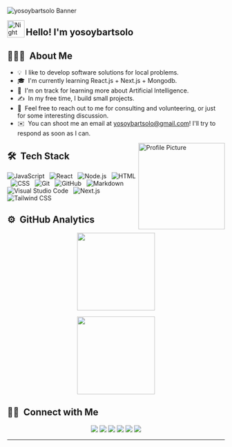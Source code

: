 <!-- Banner -->
![yosoybartsolo Banner](https://res.cloudinary.com/djlx5smmq/image/upload/v1686081293/yosoybart.banner_advdkf.jpg)

<!-- Introduction -->
<img alt="Night Coding" src="./assets/Hand%20Wave.gif" width='40' align="left"/><h2>Hello! I'm yosoybartsolo</h2>

<!-- About Me -->
## 👨🏻‍💻 &nbsp;About Me

- 💡 &nbsp;I like to develop software solutions for local problems.
- 🎓 &nbsp;I'm currently learning React.js + Next.js + Mongodb.
- 🌱 &nbsp;I'm on track for learning more about Artificial Intelligence.
- ✍️ &nbsp;In my free time, I build small projects.
- 💬 &nbsp;Feel free to reach out to me for consulting and volunteering, or just for some interesting discussion.
- ✉️ &nbsp;You can shoot me an email at yosoybartsolo@gmail.com! I'll try to respond as soon as I can.

<!-- Profile Picture -->
<img align="right" src="your_photo_url" alt="Profile Picture" width="200"/>

<!-- Tech Stack -->
## 🛠 &nbsp;Tech Stack

![JavaScript](https://img.icons8.com/color/48/000000/javascript.png) &nbsp;
![React](https://img.icons8.com/office/40/000000/react.png) &nbsp;
![Node.js](https://img.icons8.com/color/48/000000/nodejs.png) &nbsp;
![HTML](https://img.icons8.com/color/48/000000/html-5.png) &nbsp;
![CSS](https://img.icons8.com/color/48/000000/css3.png) &nbsp;
![Git](https://img.icons8.com/color/48/000000/git.png) &nbsp;
![GitHub](https://img.icons8.com/color/48/000000/github.png) &nbsp;
![Markdown](https://img.icons8.com/office/40/000000/markdown.png) &nbsp;
![Visual Studio Code](https://img.icons8.com/fluent/48/000000/visual-studio-code-2019.png) &nbsp;
![Next.js](https://img.icons8.com/color/48/000000/nextjs.png) &nbsp;
![Tailwind CSS](https://camo.githubusercontent.com/5734d0669fe22ce04a1cb989a156cd32c379875f6bca56d5210c9432824856d9/68747470733a2f2f7777772e766563746f726c6f676f2e7a6f6e652f6c6f676f732f7461696c77696e646373732f7461696c77696e646373732d69636f6e2e737667) &nbsp;

<!-- GitHub Analytics -->
## ⚙️ &nbsp;GitHub Analytics

<p align="center">
<a href="https://github.com/yosoybartsolo">
  <img height="180em" src="https://github-readme-stats-eight-theta.vercel.app/api?username=yosoybartsolo&show_icons=true&theme=algolia&include_all_commits=true&count_private=true"/>
</a>
</p>

<p align="center">
<a href="https://github.com/yosoybartsolo">
  <img height="180em" src="https://github-readme-stats-eight-theta.vercel.app/api/top-langs/?username=yosoybartsolo&layout=compact&langs_count=8&theme=algolia"/>
</a>
</p>

<!-- Connect with Me -->
## 🤝🏻 &nbsp;Connect with Me

<p align="center">
<a href="https://www.yosoybartsolo.com"><img src="https://img.icons8.com/color/48/000000/domain.png"/></a>
<a href="https://www.linkedin.com/in/bart-lopez-267b12212/"><img src="https://img.icons8.com/color/48/000000/linkedin.png"/></a>
<a href="mailto:yosoybartsolo@gmail.com"><img src="https://img.icons8.com/color/48/000000/gmail-new.png"/></a>
<a href="https://twitter.com/yosoybartsolo"><img src="https://img.icons8.com/fluent/48/000000/twitter.png"/></a>
<a href="https://instagram.com/yosoybartsolo"><img src="https://img.icons8.com/fluent/48/000000/instagram-new.png"/></a>
<a href="https://facebook.com/yosoybartsolo"><img src="https://img.icons8.com/color/48/000000/facebook-new.png"/></a>
</p>

-----
